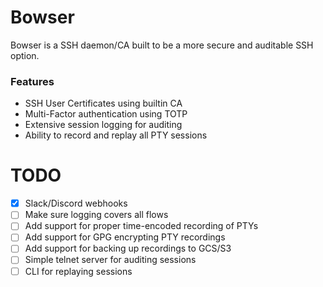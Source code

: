 # Bowser
Bowser is a SSH daemon/CA built to be a more secure and auditable SSH option.

### Features

- SSH User Certificates using builtin CA
- Multi-Factor authentication using TOTP
- Extensive session logging for auditing
- Ability to record and replay all PTY sessions


# TODO
- [x] Slack/Discord webhooks
- [ ] Make sure logging covers all flows
- [ ] Add support for proper time-encoded recording of PTYs
- [ ] Add support for GPG encrypting PTY recordings
- [ ] Add support for backing up recordings to GCS/S3
- [ ] Simple telnet server for auditing sessions
- [ ] CLI for replaying sessions
